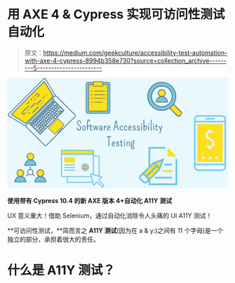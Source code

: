 # 用 AXE 4 & Cypress 实现可访问性测试自动化

> 原文：<https://medium.com/geekculture/accessibility-test-automation-with-axe-4-cypress-8994b358e730?source=collection_archive---------5----------------------->

![](img/6ac9e8ab583e0bf2e82558ecd93176bf.png)

**使用带有 Cypress 10.4 的新 AXE 版本 4+自动化 A11Y 测试**

UX 意义重大！借助 Selenium，通过自动化消除令人头痛的 UI A11Y 测试！

**可访问性测试，**简而言之 **A11Y 测试**(因为在 a & y:)之间有 11 个字母)是一个独立的部分，承担着很大的责任。

# 什么是 A11Y 测试？